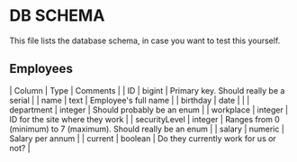# DB SCHEMA

This file lists the database schema, in case you want to test this yourself.

## Employees

| Column | Type | Comments |
| ID | bigint | Primary key. Should really be a serial |
| name | text | Employee's full name |
| birthday | date |  |
| department | integer | Should probably be an enum |
| workplace | integer | ID for the site where they work |
| securityLevel | integer | Ranges from 0 (minimum) to 7 (maximum). Should really be an enum |
| salary | numeric | Salary per annum |
| current | boolean | Do they currently work for us or not? |
